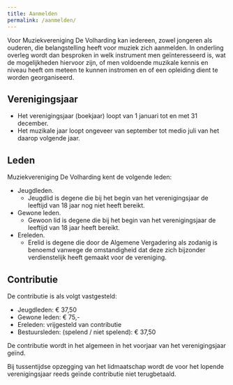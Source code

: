 ```yaml
---
title: Aanmelden
permalink: /aanmelden/
---
```

Voor Muziekvereniging De Volharding kan iedereen, zowel jongeren als ouderen, die belangstelling heeft voor muziek zich aanmelden.
In onderling overleg wordt dan besproken in welk instrument men geïnteresseerd is, wat de mogelijkheden hiervoor zijn, of men voldoende muzikale kennis en niveau heeft om meteen te kunnen instromen en of een opleiding dient te worden georganiseerd.

## Verenigingsjaar
 - Het verenigingsjaar (boekjaar) loopt van 1 januari tot en met 31 december.
 - Het muzikale jaar loopt ongeveer van september tot medio juli van het daarop volgende jaar.

## Leden
Muziekvereniging De Volharding kent de volgende leden:
 - Jeugdleden.
   - Jeugdlid is degene die bij het begin van het verenigingsjaar de leeftijd van 18 jaar nog niet heeft bereikt.
 - Gewone leden.
   - Gewoon lid is degene die bij het begin van het verenigingsjaar de leeftijd van 18 jaar heeft bereikt.
 - Ereleden.
   - Erelid is degene die door de Algemene Vergadering als zodanig is benoemd vanwege de omstandigheid dat deze zich bijzonder verdienstelijk heeft gemaakt voor de vereniging.

## Contributie
De contributie is als volgt vastgesteld:
  - Jeugdleden: € 37,50
  - Gewone leden: € 75,-
  - Ereleden: vrijgesteld van contributie
  - Bestuursleden: (spelend / niet spelend): € 37,50

De contributie wordt in het algemeen in het voorjaar van het verenigingsjaar geïnd.

Bij tussentijdse opzegging van het lidmaatschap wordt de voor het lopende verenigingsjaar reeds geïnde contributie niet terugbetaald.
